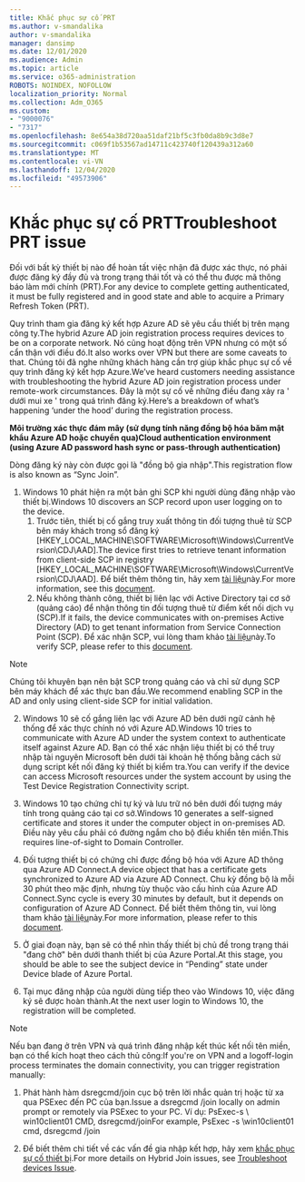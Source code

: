 ```yaml
---
title: Khắc phục sự cố PRT
ms.author: v-smandalika
author: v-smandalika
manager: dansimp
ms.date: 12/01/2020
ms.audience: Admin
ms.topic: article
ms.service: o365-administration
ROBOTS: NOINDEX, NOFOLLOW
localization_priority: Normal
ms.collection: Adm_O365
ms.custom:
- "9000076"
- "7317"
ms.openlocfilehash: 8e654a38d720aa51daf21bf5c3fb0da8b9c3d8e7
ms.sourcegitcommit: c069f1b53567ad14711c423740f120439a312a60
ms.translationtype: MT
ms.contentlocale: vi-VN
ms.lasthandoff: 12/04/2020
ms.locfileid: "49573906"
---
```

# <a name="troubleshoot-prt-issue"></a><span data-ttu-id="a1572-102">Khắc phục sự cố PRT</span><span class="sxs-lookup"><span data-stu-id="a1572-102">Troubleshoot PRT issue</span></span>

<span data-ttu-id="a1572-103">Đối với bất kỳ thiết bị nào để hoàn tất việc nhận đã được xác thực, nó phải được đăng ký đầy đủ và trong trạng thái tốt và có thể thu được mã thông báo làm mới chính (PRT).</span><span class="sxs-lookup"><span data-stu-id="a1572-103">For any device to complete getting authenticated, it must be fully registered and in good state and able to acquire a Primary Refresh Token (PRT).</span></span>

<span data-ttu-id="a1572-104">Quy trình tham gia đăng ký kết hợp Azure AD sẽ yêu cầu thiết bị trên mạng công ty.</span><span class="sxs-lookup"><span data-stu-id="a1572-104">The hybrid Azure AD join registration process requires devices to be on a corporate network.</span></span> <span data-ttu-id="a1572-105">Nó cũng hoạt động trên VPN nhưng có một số cẩn thận với điều đó.</span><span class="sxs-lookup"><span data-stu-id="a1572-105">It also works over VPN but there are some caveats to that.</span></span> <span data-ttu-id="a1572-106">Chúng tôi đã nghe những khách hàng cần trợ giúp khắc phục sự cố về quy trình đăng ký kết hợp Azure.</span><span class="sxs-lookup"><span data-stu-id="a1572-106">We’ve heard customers needing assistance with troubleshooting the hybrid Azure AD join registration process under remote-work circumstances.</span></span> <span data-ttu-id="a1572-107">Đây là một sự cố về những điều đang xảy ra ' dưới mui xe ' trong quá trình đăng ký.</span><span class="sxs-lookup"><span data-stu-id="a1572-107">Here’s a breakdown of what’s happening ‘under the hood’ during the registration process.</span></span>

<span data-ttu-id="a1572-108">**Môi trường xác thực đám mây (sử dụng tính năng đồng bộ hóa băm mật khẩu Azure AD hoặc chuyển qua)**</span><span class="sxs-lookup"><span data-stu-id="a1572-108">**Cloud authentication environment (using Azure AD password hash sync or pass-through authentication)**</span></span>

<span data-ttu-id="a1572-109">Dòng đăng ký này còn được gọi là "đồng bộ gia nhập".</span><span class="sxs-lookup"><span data-stu-id="a1572-109">This registration flow is also known as “Sync Join”.</span></span>

1. <span data-ttu-id="a1572-110">Windows 10 phát hiện ra một bản ghi SCP khi người dùng đăng nhập vào thiết bị.</span><span class="sxs-lookup"><span data-stu-id="a1572-110">Windows 10 discovers an SCP record upon user logging on to the device.</span></span>
    1. <span data-ttu-id="a1572-111">Trước tiên, thiết bị cố gắng truy xuất thông tin đối tượng thuê từ SCP bên máy khách trong sổ đăng ký [HKEY_LOCAL_MACHINE\SOFTWARE\Microsoft\Windows\CurrentVersion\CDJ\AAD].</span><span class="sxs-lookup"><span data-stu-id="a1572-111">The device first tries to retrieve tenant information from client-side SCP in registry [HKEY_LOCAL_MACHINE\SOFTWARE\Microsoft\Windows\CurrentVersion\CDJ\AAD].</span></span> <span data-ttu-id="a1572-112">Để biết thêm thông tin, hãy xem [tài liệu](https://docs.microsoft.com/azure/active-directory/devices/hybrid-azuread-join-control)này.</span><span class="sxs-lookup"><span data-stu-id="a1572-112">For more information, see this [document](https://docs.microsoft.com/azure/active-directory/devices/hybrid-azuread-join-control).</span></span>
    2. <span data-ttu-id="a1572-113">Nếu không thành công, thiết bị liên lạc với Active Directory tại cơ sở (quảng cáo) để nhận thông tin đối tượng thuê từ điểm kết nối dịch vụ (SCP).</span><span class="sxs-lookup"><span data-stu-id="a1572-113">If it fails, the device communicates with on-premises Active Directory (AD) to get tenant information from Service Connection Point (SCP).</span></span> <span data-ttu-id="a1572-114">Để xác nhận SCP, vui lòng tham khảo [tài liệu](https://docs.microsoft.com/azure/active-directory/devices/hybrid-azuread-join-manual#configure-a-service-connection-point)này.</span><span class="sxs-lookup"><span data-stu-id="a1572-114">To verify SCP, please refer to this [document](https://docs.microsoft.com/azure/active-directory/devices/hybrid-azuread-join-manual#configure-a-service-connection-point).</span></span> 

> [!NOTE]
> <span data-ttu-id="a1572-115">Chúng tôi khuyên bạn nên bật SCP trong quảng cáo và chỉ sử dụng SCP bên máy khách để xác thực ban đầu.</span><span class="sxs-lookup"><span data-stu-id="a1572-115">We recommend enabling SCP in the AD and only using client-side SCP for initial validation.</span></span>

2. <span data-ttu-id="a1572-116">Windows 10 sẽ cố gắng liên lạc với Azure AD bên dưới ngữ cảnh hệ thống để xác thực chính nó với Azure AD.</span><span class="sxs-lookup"><span data-stu-id="a1572-116">Windows 10 tries to communicate with Azure AD under the system context to authenticate itself against Azure AD.</span></span> <span data-ttu-id="a1572-117">Bạn có thể xác nhận liệu thiết bị có thể truy nhập tài nguyên Microsoft bên dưới tài khoản hệ thống bằng cách sử dụng script kết nối đăng ký thiết bị kiểm tra.</span><span class="sxs-lookup"><span data-stu-id="a1572-117">You can verify if the device can access Microsoft resources under the system account by using the Test Device Registration Connectivity script.</span></span>

3. <span data-ttu-id="a1572-118">Windows 10 tạo chứng chỉ tự ký và lưu trữ nó bên dưới đối tượng máy tính trong quảng cáo tại cơ sở.</span><span class="sxs-lookup"><span data-stu-id="a1572-118">Windows 10 generates a self-signed certificate and stores it under the computer object in on-premises AD.</span></span> <span data-ttu-id="a1572-119">Điều này yêu cầu phải có đường ngắm cho bộ điều khiển tên miền.</span><span class="sxs-lookup"><span data-stu-id="a1572-119">This requires line-of-sight to Domain Controller.</span></span>

4. <span data-ttu-id="a1572-120">Đối tượng thiết bị có chứng chỉ được đồng bộ hóa với Azure AD thông qua Azure AD Connect.</span><span class="sxs-lookup"><span data-stu-id="a1572-120">A device object that has a certificate gets synchronized to Azure AD via Azure AD Connect.</span></span> <span data-ttu-id="a1572-121">Chu kỳ đồng bộ là mỗi 30 phút theo mặc định, nhưng tùy thuộc vào cấu hình của Azure AD Connect.</span><span class="sxs-lookup"><span data-stu-id="a1572-121">Sync cycle is every 30 minutes by default, but it depends on configuration of Azure AD Connect.</span></span> <span data-ttu-id="a1572-122">Để biết thêm thông tin, vui lòng tham khảo [tài liệu](https://docs.microsoft.com/azure/active-directory/hybrid/how-to-connect-sync-configure-filtering#organizational-unitbased-filtering)này.</span><span class="sxs-lookup"><span data-stu-id="a1572-122">For more information, please refer to this [document](https://docs.microsoft.com/azure/active-directory/hybrid/how-to-connect-sync-configure-filtering#organizational-unitbased-filtering).</span></span>

5. <span data-ttu-id="a1572-123">Ở giai đoạn này, bạn sẽ có thể nhìn thấy thiết bị chủ đề trong trạng thái "đang chờ" bên dưới thanh thiết bị của Azure Portal.</span><span class="sxs-lookup"><span data-stu-id="a1572-123">At this stage, you should be able to see the subject device in “Pending” state under Device blade of Azure Portal.</span></span>

6. <span data-ttu-id="a1572-124">Tại mục đăng nhập của người dùng tiếp theo vào Windows 10, việc đăng ký sẽ được hoàn thành.</span><span class="sxs-lookup"><span data-stu-id="a1572-124">At the next user login to Windows 10, the registration will be completed.</span></span> 

> [!NOTE]
> <span data-ttu-id="a1572-125">Nếu bạn đang ở trên VPN và quá trình đăng nhập kết thúc kết nối tên miền, bạn có thể kích hoạt theo cách thủ công:</span><span class="sxs-lookup"><span data-stu-id="a1572-125">If you're on VPN and a logoff-login process terminates the domain connectivity, you can trigger registration manually:</span></span>
 1. <span data-ttu-id="a1572-126">Phát hành hàm dsregcmd/join cục bộ trên lời nhắc quản trị hoặc từ xa qua PSExec đến PC của bạn.</span><span class="sxs-lookup"><span data-stu-id="a1572-126">Issue a dsregcmd /join locally on admin prompt or remotely via PSExec to your PC.</span></span> <span data-ttu-id="a1572-127">Ví dụ: PsExec-s \\ win10client01 CMD, dsregcmd/join</span><span class="sxs-lookup"><span data-stu-id="a1572-127">For example, PsExec -s \\win10client01 cmd, dsregcmd /join</span></span>

 2. <span data-ttu-id="a1572-128">Để biết thêm chi tiết về các vấn đề gia nhập kết hợp, hãy xem [khắc phục sự cố thiết bị](https://techcommunity.microsoft.com/t5/azure-active-directory-identity/azure-ad-mailbag-frequent-questions-about-using-device-based/ba-p/1257344).</span><span class="sxs-lookup"><span data-stu-id="a1572-128">For more details on Hybrid Join issues, see [Troubleshoot devices Issue](https://techcommunity.microsoft.com/t5/azure-active-directory-identity/azure-ad-mailbag-frequent-questions-about-using-device-based/ba-p/1257344).</span></span>
